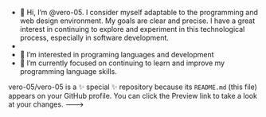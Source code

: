 - 👋 Hi, I’m @vero-05. I consider myself adaptable to the programming and web design environment. My goals are clear and precise. I have a great interest in continuing to explore and experiment in this technological process, especially in software development.
- 
- 👀 I’m interested in programing languages and development
- 🌱 I’m currently focused on continuing to learn and improve my programming language skills.

vero-05/vero-05 is a ✨ special ✨ repository because its `README.md` (this file) appears on your GitHub profile.
You can click the Preview link to take a look at your changes.
--->
